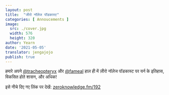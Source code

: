 ```yaml
---
layout: post
title:  "जीरो नॉलेज पॉडकास्ट"
categories: [ Annoucements ]
image:
  src: ./cover.jpg
  width: 576
  height: 320
author: Yearn
date: '2021-05-05'
translator: jengajojo
publish: true
---
```


हमारे अपने [@tracheopteryx](https://twitter.com/tracheopteryx) और [@fameal](https://twitter.com/fameal) हाल ही में ज़ीरो नॉलेज पॉडकास्ट पर यर्न के इतिहास, विकसित होते शासन, और अधिक!

इसे नीचे दिए गए लिंक पर देखें:
[zeroknowledge.fm/192](https://www.zeroknowledge.fm/192)
